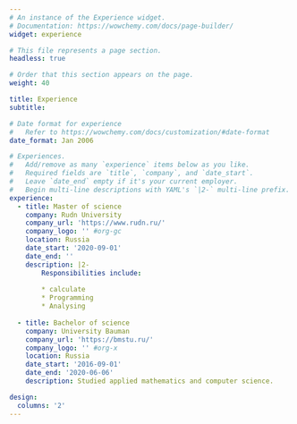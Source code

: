 ```yaml
---
# An instance of the Experience widget.
# Documentation: https://wowchemy.com/docs/page-builder/
widget: experience

# This file represents a page section.
headless: true

# Order that this section appears on the page.
weight: 40

title: Experience
subtitle:

# Date format for experience
#   Refer to https://wowchemy.com/docs/customization/#date-format
date_format: Jan 2006

# Experiences.
#   Add/remove as many `experience` items below as you like.
#   Required fields are `title`, `company`, and `date_start`.
#   Leave `date_end` empty if it's your current employer.
#   Begin multi-line descriptions with YAML's `|2-` multi-line prefix.
experience:
  - title: Master of science
    company: Rudn University 
    company_url: 'https://www.rudn.ru/'
    company_logo: '' #org-gc
    location: Russia
    date_start: '2020-09-01'
    date_end: ''
    description: |2-
        Responsibilities include:
        
        * calculate 
        * Programming 
        * Analysing
        
  - title: Bachelor of science
    company: University Bauman
    company_url: 'https://bmstu.ru/'
    company_logo: '' #org-x
    location: Russia
    date_start: '2016-09-01'
    date_end: '2020-06-06'
    description: Studied applied mathematics and computer science.

design:
  columns: '2'
---
```

